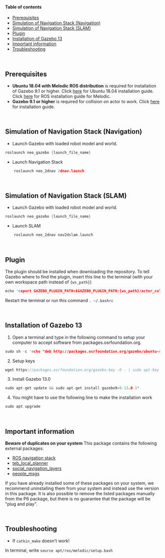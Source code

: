#### Table of contents
- [Prerequisites](#Prerequisites)
- [Simulation of Navigation Stack (Navigation)](#Simulation-of-navigation-stack-navigation)
- [Simulation of Navigation Stack (SLAM)](#Simulation-of-navigation-stack-SLAM)
- [Plugin](#Plugin)
- [Installation of Gazebo 13](#Installation-of-Gazebo-13)
- [Important information](#Important-information)
- [Troubleshooting](#Troubleshooting)

<br>

## Prerequisites
- **Ubuntu 18.04 with Melodic ROS distribution** is required for installation of Gazebo 9.1 or higher. Click [here](http://releases.ubuntu.com/18.04.4/?_ga=2.30273727.1896459521.1588157994-1099108351.1588060257) for Ubuntu 18.04 installation guide. Click [here](http://wiki.ros.org/melodic/Installation/Ubuntu) for ROS installation guide for Melodic.
- **Gazebo 9.1 or higher** is required for collision on actor to work. Click [here](#Installation-of-Gazebo-13)  for installation guide.

<br>

## Simulation of Navigation Stack (Navigation)

- Launch Gazebo with loaded robot model and world.
```c
roslaunch neo_gazebo {launch_file_name}
```

- Launch Navigation Stack 
```c
    roslaunch neo_2dnav 2dnav.launch
```
<br>

## Simulation of Navigation Stack (SLAM)
- Launch Gazebo with loaded robot model and world.
```c
roslaunch neo_gazebo {launch_file_name}
```

- Launch SLAM
```c
    roslaunch neo_2dnav nav2dslam.launch
```
<br>

## Plugin
The plugin should be installed when downloading the repository. To tell Gazebo where to find the plugin, insert this line to the terminal (with your own workspace path instead of `{ws_path}`) 

```c
echo 'export GAZEBO_PLUGIN_PATH=$GAZEBO_PLUGIN_PATH:{ws_path}/actor_collisions/build' >> ~/.bashrc
``` 

Restart the terminal or run this command `. ~/.bashrc` 

<br>

## Installation of Gazebo 13
1. Open a terminal and type in the following command to setup your computer to accept software from packages.osrfoundation.org.
```c
sudo sh -c 'echo "deb http://packages.osrfoundation.org/gazebo/ubuntu-stable `lsb_release -cs` main" > /etc/apt/sources.list.d/gazebo-stable.list'
```

2. Setup keys
```c
wget https://packages.osrfoundation.org/gazebo.key -O - | sudo apt-key add -
```

3. Install Gazebo 13.0
```c
sudo apt-get update && sudo apt-get install gazebo9=9.13.0-1*
```

4. You might have to use the following line to make the installation work
```c
sudo apt upgrade
```
<br>

## Important information
**Beware of duplicates on your system**
This package contains the following external packages:
- [ROS navigation stack](http://wiki.ros.org/navigation)
- [teb_local_planner](http://wiki.ros.org/teb_local_planner)
- [social_navigation_layers](http://wiki.ros.org/social_navigation_layers)
- [people_msgs](http://wiki.ros.org/people_msgs)

If you have already installed some of these packages on your system, we recommend uninstalling them from your system and instead use the version in this package. It is also possible to remove the listed packages manually from the P6 package, but there is no guarantee that the package will be "plug and play".

<br>

## Troubleshooting
- If `catkin_make` doesn't work!

In terminal, write `source apt/ros/melodic/setup.bash`
